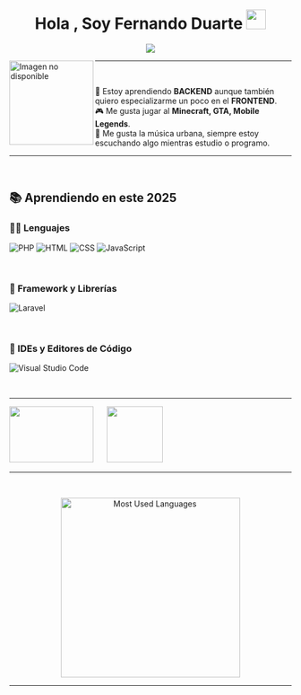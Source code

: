 <h1 align="center">Hola , Soy Fernando Duarte <img src="https://media.giphy.com/media/hvRJCLFzcasrR4ia7z/giphy.gif" width="35"></h1>
<p align="center">
<img src="https://readme-typing-svg.herokuapp.com?lines=Técnico+Especialista+en+Programación&center=true&width=600&height=45">
</a>

</p>
<img align="left" src="https://i.pinimg.com/736x/07/1e/57/071e573e50cb87f1b0cc56696efff8d8.jpg" alt="Imagen no disponible" width="150" />
<hr>
&nbsp;&nbsp;&nbsp;&nbsp;

📝 Estoy aprendiendo **BACKEND** aunque también quiero especializarme un poco en el **FRONTEND**.   
🎮 Me gusta jugar al **Minecraft, GTA, Mobile Legends**.  
🎵 Me gusta la música urbana, siempre estoy escuchando algo mientras estudio o programo.

<hr>

&nbsp;&nbsp;&nbsp;&nbsp;

## 📚 Aprendiendo en este 2025

### 👨‍💻 Lenguajes
<p align="left">
  <img alt="PHP" src="https://img.shields.io/badge/PHP-%23777BB4.svg?style=for-the-badge&logo=php&logoColor=white"/>
  <img alt="HTML" src="https://img.shields.io/badge/html5-%23E34F26.svg?style=for-the-badge&logo=html5&logoColor=white"/>
  <img alt="CSS" src="https://img.shields.io/badge/css3-%231572B6.svg?style=for-the-badge&logo=css3&logoColor=white"/>
  <img alt="JavaScript" src="https://img.shields.io/badge/javascript-%23323330.svg?style=for-the-badge&logo=javascript&logoColor=%23F7DF1E"/>
</p>

&nbsp;&nbsp;&nbsp;&nbsp;

### 🚦 Framework y Librerías
<p align="left">
  <img alt="Laravel" src="https://img.shields.io/badge/laravel-%23FF2D20.svg?style=for-the-badge&logo=laravel&logoColor=white"/>
</p>

&nbsp;&nbsp;&nbsp;&nbsp;

### 🧠 IDEs y Editores de Código
<p align="left">
  <img alt="Visual Studio Code" src="https://img.shields.io/badge/VSCode-007ACC?style=for-the-badge&logo=visual%20studio%20code&logoColor=white"/>
</p>

&nbsp;&nbsp;&nbsp;&nbsp;

<hr>
<div>
  <img src="https://media1.tenor.com/m/BktNwBMea4wAAAAd/aquinoby2002.gif" width="150" height="100">
  &nbsp;&nbsp;&nbsp;&nbsp;
  <img src="https://i.pinimg.com/736x/3c/d3/7d/3cd37d3eedd44cd0dd649e05ee763d8c.jpg" width="100" height="100">
</div>
<hr>


&nbsp;&nbsp;&nbsp;&nbsp;

<p align="center">
  <img src="https://github-readme-stats.vercel.app/api/top-langs/?username=elmoikaa&layout=compact&theme=gruvbox&hide_border=true&title_color=00FF00&text_color=FFD700&cache_seconds=1" width="320" alt="Most Used Languages" />
</p>

<hr>
